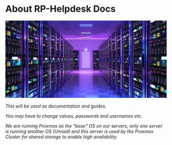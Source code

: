 # About RP-Helpdesk Docs

![pic](img/about.png)

*This will be used as documentation and guides.*

*You may have to change values, passwords and usernames etc.*

*We are running Proxmox as the "base" OS on our servers, only one server is running another OS (Unraid) and this server is used by the*
*Proxmox Cluster for shared storage to enable high availability.* 
